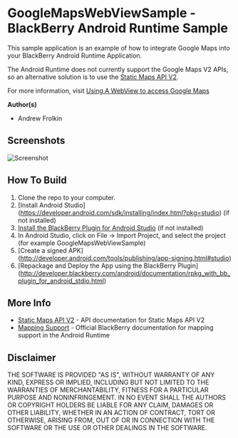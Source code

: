 # GoogleMapsWebViewSample - BlackBerry Android Runtime Sample

This sample application is an example of how to integrate Google Maps into your BlackBerry Android Runtime Application.

The Android Runtime does not currently support the Google Maps V2 APIs, so an alternative solution is to use the [Static Maps API V2](https://developers.google.com/maps/documentation/staticmaps/).

For more information, visit [Using A WebView to access Google Maps](https://developer.blackberry.com/android/apisupport/using_webvw_to_rplce_google_maps.html)

**Author(s)** 

* Andrew Frolkin

## Screenshots ##

![Screenshot](/screenshots/screenshot.png)

## How To Build

1. Clone the repo to your computer.
2. [Install Android Studio] (https://developer.android.com/sdk/installing/index.html?pkg=studio) (if not installed)
3. [Install the BlackBerry Plugin for Android Studio](http://developer.blackberry.com/android/documentation/bb_android_studio_plugin_tool.html) (if not installed)
4. In Android Studio, click on File -> Import Project, and select the project (for example GoogleMapsWebViewSample)
5. [Create a signed APK] (http://developer.android.com/tools/publishing/app-signing.html#studio)
6. [Repackage and Deploy the App using the BlackBerry Plugin] (http://developer.blackberry.com/android/documentation/rpkg_with_bb_plugin_for_android_stdio.html)

## More Info

* [Static Maps API V2](https://developers.google.com/maps/documentation/staticmaps/) - API documentation for Static Maps API V2
* [Mapping Support](https://developer.blackberry.com/android/apisupport/apisupport_mapping_support.html) - Official BlackBerry documentation for mapping support in the Android Runtime 


## Disclaimer

THE SOFTWARE IS PROVIDED "AS IS", WITHOUT WARRANTY OF ANY KIND, EXPRESS OR IMPLIED, INCLUDING BUT NOT LIMITED TO THE WARRANTIES OF MERCHANTABILITY, FITNESS FOR A PARTICULAR PURPOSE AND NONINFRINGEMENT. IN NO EVENT SHALL THE AUTHORS OR COPYRIGHT HOLDERS BE LIABLE FOR ANY CLAIM, DAMAGES OR OTHER LIABILITY, WHETHER IN AN ACTION OF CONTRACT, TORT OR OTHERWISE, ARISING FROM, OUT OF OR IN CONNECTION WITH THE SOFTWARE OR THE USE OR OTHER DEALINGS IN THE SOFTWARE.
